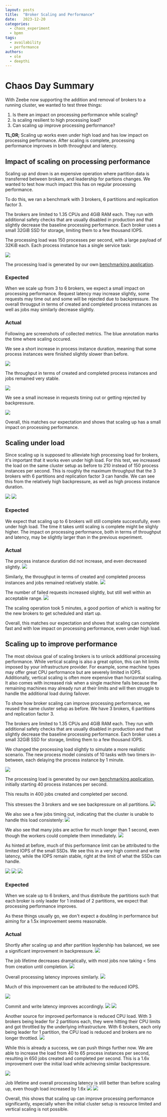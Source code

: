 ```yaml
---
layout: posts
title:  "Broker Scaling and Performance"
date:   2023-12-20
categories: 
  - chaos_experiment 
  - bpmn
tags:
  - availability
  - performance
authors:
  - ole
  - deepthi
---
```


# Chaos Day Summary

With Zeebe now supporting the addition and removal of brokers to a running cluster, we wanted to test three things:
1. Is there an impact on processing performance while scaling?
2. Is scaling resilient to high processing load?
3. Can scaling up improve processing performance?

**TL;DR;** Scaling up works even under high load and has low impact on processing performance. After scaling is complete, processing performance improves in both throughput and latency.

<!--truncate-->

## Impact of scaling on processing performance

Scaling up and down is an expensive operation where partition data is transferred between brokers, and leadership for partions changes.
We wanted to test how much impact this has on regular processing performance.

To do this, we ran a benchmark with 3 brokers, 6 partitions and replication factor 3.

The brokers are limited to 1.35 CPUs and 4GiB RAM each. 
They run with additional safety checks that are usually disabled in production and that slightly decrease the baseline processing performance.
Each broker uses a small 32GiB SSD for storage, limiting them to a few thousand IOPS.

The processing load was 150 processes per second, with a large payload of 32KiB each.
Each process instance has a single service task:

![](./one_task.png)

The processing load is generated by our own [benchmarking application](https://github.com/camunda/zeebe/tree/9e723b21b0e408fc2b97fd7d3f6b092af8e62dbe/benchmarks).

### Expected

When we scale up from 3 to 6 brokers, we expect a small impact on processing performance.
Request latency may increase slightly, some requests may time out and some will be rejected due to backpressure.
The overall througput in terms of created and completed process instances as well as jobs may similarly decrease slightly.

### Actual

Following are screenshots of collected metrics.
The blue annotation marks the time where scaling occured.

We see a short increase in process instance duration, meaning that some process instances were finished slightly slower than before.

![](./increased_process_duration.png)

The throughput in terms of created and completed process instances and jobs remained very stable.

![](./stable_throughput.png)

We see a small increase in requests timing out or getting rejected by backpressure.

![](./failed_requests.png)

Overall, this matches our expectation and shows that scaling up has a small impact on processing performance.

## Scaling under load

Since scaling up is supposed to allieviate high processing load for brokers, it's important that it works even under high load.
For this test, we increased the load on the same cluster setup as before to 210 instead of 150 process instances per second.
This is roughly the maximum throughput that the 3 brokers with 6 partitions and replication factor 3 can handle.
We can see this from the relatively high backpressure, as well as high process instance duration.

![](./high_load_backpressure.png)
![](./high_load_latency.png)

### Expected

We expect that scaling up to 6 brokers will still complete successfully, even under high load.
The time it takes until scaling is complete might be slighly higher.
The impact on processing performance, both in terms of throughput and latency, may be slightly larger than in the previous experiment.

### Actual

The process instance duration did not increase, and even decreased slightly.
![](./high_load_scaling_latency.png)

Similarly, the throughput in terms of created and completed process instances and jobs remained relatively stable.
![](./high_load_scaling_throughput.png)

The number of failed requests increased slightly, but still well within an acceptable range.
![](./high_load_scaling_failed_requests.png)

The scaling operation took 5 minutes, a good portion of which is waiting for the new brokers to get scheduled and start up.

Overall, this matches our expectation and shows that scaling can complete fast and with low impact on processing performance, even under high load.

## Scaling up to improve performance

The most obvious goal of scaling brokers is to unlock additional processing performance.
While vertical scaling is also a great option, this can hit limits imposed by your infrastructure provider.
For example, some machine types may offer great CPU performance but are severely limited in IOPS.
Additionally, vertical scaling is often more expensive than horizontal scaling.
It also comes with increased risk when a single machine fails because the remaining machines may already run at their limits and will then struggle to handle the additional load during failover.

To show how broker scaling can improve processing performance, we reused the same cluster setup as before.
We have 3 brokers, 6 partitions and replication factor 3.

The brokers are limited to 1.35 CPUs and 4GiB RAM each. 
They run with additional safety checks that are usually disabled in production and that slightly decrease the baseline processing performance.
Each broker uses a small 32GiB SSD for storage, limiting them to a few thousand IOPS.

We changed the processing load slightly to simulate a more realistic scenario.
The new process model consists of 10 tasks with two timers in-between, each delaying the process instance by 1 minute.

![](./ten_tasks.png)

The processing load is generated by our own [benchmarking application](https://github.com/camunda/zeebe/tree/9e723b21b0e408fc2b97fd7d3f6b092af8e62dbe/benchmarks), initially starting 40 process instances per second.

This results in 400 jobs created and completed per second.

This stresses the 3 brokers and we see backpressure on all partitions.
![](./perf_initial_backpressure.png)

We also see a few jobs timing out, indicating that the cluster is unable to handle this load consistenly:
![](./perf_initial_timeouts.png)

We also see that many jobs are active for much longer than 1 second, even though the workers could complete them immediately.
![](./perf_initial_job_lifetime.png)

As hinted at before, much of this performance limit can be attributed to the limited IOPS of the small SSDs.
We see this in a very high commit and write latency, while the IOPS remain stable, right at the limit of what the SSDs can handle.

![](./perf_initial_iops.png)
![](./perf_initial_commit_latency.png)
![](./perf_initial_write_latency.png)

### Expected

When we scale up to 6 brokers, and thus distribute the partitions such that each broker is only leader for 1 instead of 2 partitions, we expect that processing performance improves.

As these things usually go, we don't expect a doubling in performance but aiming for a 1.5x improvement seems reasonable.

### Actual

Shortly after scaling up and after partition leadership has balanced, we see a significant improvement in backpressure.
![](./perf_after_backpressure.png)

The job lifetime decreases dramatically, with most jobs now taking < 5ms from creation until completion.
![](./perf_after_job_lifetime.png)

Overall processing latency improves similarly.
![](./perf_after_processing_latency.png)

Much of this improvement can be attributed to the reduced IOPS.

![](./perf_after_iops.png)

Commit and write latency improves accordingly.
![](./perf_after_commit_latency.png)
![](./perf_after_write_latency.png)

Another source for improved performance is reduced CPU load.
With 3 brokers being leader for 2 partitions each, they were hitting their CPU limits and got throttled by the underlying infrastructure.
With 6 brokers, each only being leader for 1 partition, the CPU load is reduced and brokers are no longer throttled.
![](./perf_after_cpu.png)


While this is already a success, we can push things further now.
We are able to increase the load from 40 to 65 process instances per second, resulting in 650 jobs created and completed per second.
This is a 1.6x improvement over the initial load while achieving similar backpressure.

![](./perf_increased_load_backpressure.png)

Job lifetime and overall processing latency is still better than before scaling up, even though load increased by 1.6x
![](./perf_increased_load_job_lifetime.png)
![](./perf_increased_load_processing_latency.png)


Overall, this shows that scaling up can improve processing performance significantly, especially when the initial cluster setup is resource limited and vertical scaling is not possible.
